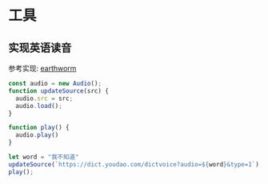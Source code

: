 # 工具

## 实现英语读音

参考实现: [earthworm](https://github1s.com/cuixueshe/earthworm/blob/main/apps/client/composables/main/englishSound/index.ts)

```js
const audio = new Audio();
function updateSource(src) {
  audio.src = src;
  audio.load();
}

function play() {
  audio.play()
}

let word = "我不知道"
updateSource(`https://dict.youdao.com/dictvoice?audio=${word}&type=1`);
play();
```